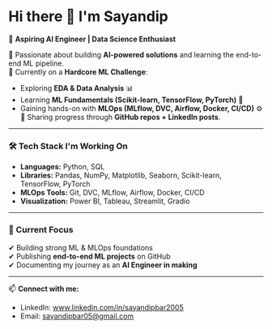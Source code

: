 # Hi there 👋 I'm Sayandip  

🚀 **Aspiring AI Engineer | Data Science Enthusiast**  

🔹 Passionate about building **AI-powered solutions** and learning the end-to-end ML pipeline.  
🔹 Currently on a **Hardcore ML Challenge**:  
   - Exploring **EDA & Data Analysis** 📊  
   - Learning **ML Fundamentals (Scikit-learn, TensorFlow, PyTorch)** 🤖  
   - Gaining hands-on with **MLOps (MLflow, DVC, Airflow, Docker, CI/CD)** ⚙️  
🔹 Sharing progress through **GitHub repos + LinkedIn posts**.  

---

### 🛠️ Tech Stack I'm Working On
- **Languages:** Python, SQL  
- **Libraries:** Pandas, NumPy, Matplotlib, Seaborn, Scikit-learn, TensorFlow, PyTorch  
- **MLOps Tools:** Git, DVC, MLflow, Airflow, Docker, CI/CD  
- **Visualization:** Power BI, Tableau, Streamlit, Gradio  

---

### 📌 Current Focus
✔ Building strong ML & MLOps foundations  
✔ Publishing **end-to-end ML projects** on GitHub  
✔ Documenting my journey as an **AI Engineer in making**  

---

📫 **Connect with me:**  
- LinkedIn: www.linkedin.com/in/sayandipbar2005
- Email: sayandipbar05@gmail.com  
